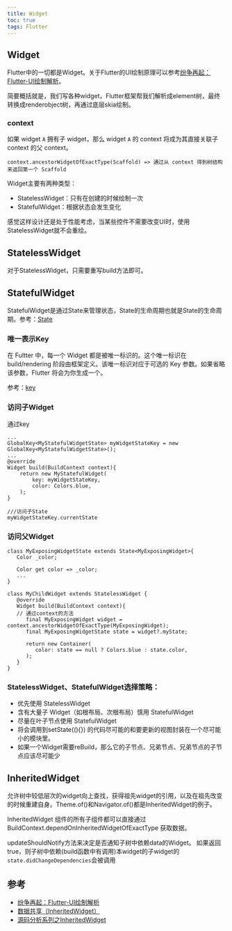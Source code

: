 ```yaml
---
title: Widget
toc: true
tags: Flutter
---
```


## Widget

Flutter中的一切都是Widget。关于Flutter的UI绘制原理可以参考[纷争再起：Flutter-UI绘制解析](https://juejin.cn/post/6844903794627575822)。

简要概括就是，我们写各种widget，Flutter框架帮我们解析成element树，最终转换成renderobject树，再通过底层skia绘制。

### context

如果 widget `A` 拥有子 widget，那么 widget `A` 的 context 将成为其直接关联子 context 的父 context。

```
context.ancestorWidgetOfExactType(Scaffold) => 通过从 context 得到树结构来返回第一个 Scaffold
```

Widget主要有两种类型：

- StatelessWidget：只有在创建的时候绘制一次
- StatefulWidget：根据状态会发生变化

感觉这样设计还是处于性能考虑，当某些控件不需要改变UI时，使用StatelessWidget就不会重绘。

## StatelessWidget

对于StatelessWidget，只需要重写build方法即可。

## StatefulWidget

StatefulWidget是通过State来管理状态，State的生命周期也就是State的生命周期。参考：[State](/wiki/Flutter/UI/标准库/widgets/framework/State/)

### 唯一表示Key

在 Fultter 中，每一个 Widget 都是被唯一标识的。这个唯一标识在 build/rendering 阶段由框架定义。该唯一标识对应于可选的 Key 参数。如果省略该参数，Flutter 将会为你生成一个。

参考：[key](/wiki/Flutter/UI/标准库/widgets/framework/Key/)

### 访问子Widget

通过key

```
...
GlobalKey<MyStatefulWidgetState> myWidgetStateKey = new GlobalKey<MyStatefulWidgetState>();
...
@override
Widget build(BuildContext context){
    return new MyStatefulWidget(
        key: myWidgetStateKey,
        color: Colors.blue,
    );
}

///访问子State
myWidgetStateKey.currentState
```

### 访问父Widget

```
class MyExposingWidgetState extends State<MyExposingWidget>{
   Color _color;

   Color get color => _color;
   ...
}

class MyChildWidget extends StatelessWidget {
   @override
   Widget build(BuildContext context){
   // 通过context的方法
      final MyExposingWidget widget = context.ancestorWidgetOfExactType(MyExposingWidget);
      final MyExposingWidgetState state = widget?.myState;

      return new Container(
         color: state == null ? Colors.blue : state.color,
      );
   }
}

```

### StatelessWidget、StatefulWidget选择策略：

* 优先使用 StatelessWidget
* 含有大量子 Widget（如根布局、次根布局）慎用 StatefulWidget
* 尽量在叶子节点使用 StatefulWidget
* 将会调用到setState((){}) 的代码尽可能的和要更新的视图封装在一个尽可能小的模块里。
* 如果一个Widget需要reBuild，那么它的子节点、兄弟节点、兄弟节点的子节点应该尽可能少

## InheritedWidget

允许树中较低层次的widget向上查找，获得祖先widget的引用，以及在祖先改变的时候重建自身。Theme.of()和Navigator.of()都是InheritedWidget的例子。

InheritedWidget 组件的所有子组件都可以直接通过 BuildContext.dependOnInheritedWidgetOfExactType 获取数据。

updateShouldNotify方法来决定是否通知子树中依赖data的Widget。 如果返回true，则子树中依赖(build函数中有调用)本widget的子widget的`state.didChangeDependencies`会被调用


## 参考

- [纷争再起：Flutter-UI绘制解析](https://juejin.cn/post/6844903794627575822)
- [数据共享（InheritedWidget）](https://book.flutterchina.club/chapter7/inherited_widget.html)
- [源码分析系列之InheritedWidget](https://segmentfault.com/a/1190000039030651)
